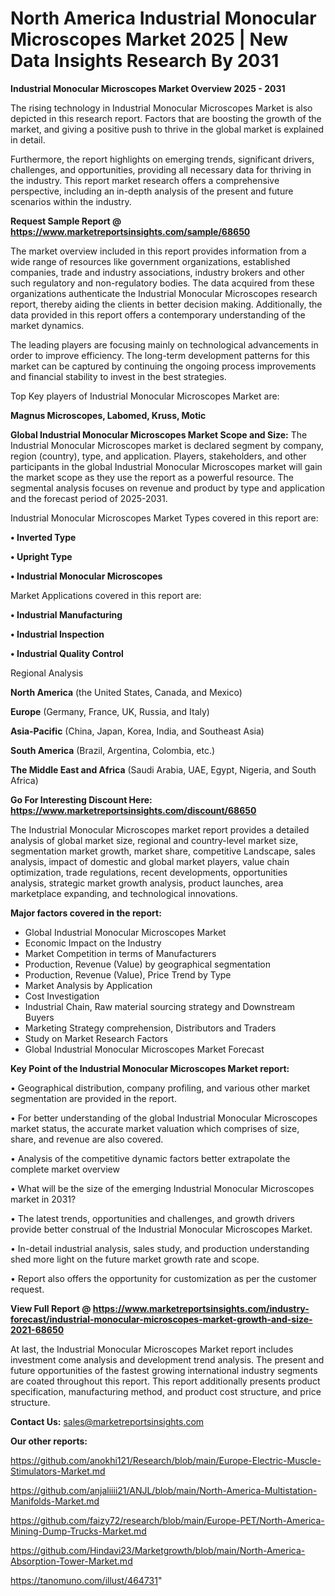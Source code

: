 # North America Industrial Monocular Microscopes Market 2025 | New Data Insights Research By 2031

<Strong> Industrial Monocular Microscopes Market Overview 2025 - 2031</strong>

The rising technology in Industrial Monocular Microscopes Market is also depicted in this research report. Factors that are boosting the growth of the market, and giving a positive push to thrive in the global market is explained in detail.

Furthermore, the report highlights on emerging trends, significant drivers, challenges, and opportunities, providing all necessary data for thriving in the industry. This report market research offers a comprehensive perspective, including an in-depth analysis of the present and future scenarios within the industry.

<strong>Request Sample Report @ <a href=https://www.marketreportsinsights.com/sample/68650>https://www.marketreportsinsights.com/sample/68650</a></strong>

The market overview included in this report provides information from a wide range of resources like government organizations, established companies, trade and industry associations, industry brokers and other such regulatory and non-regulatory bodies. The data acquired from these organizations authenticate the Industrial Monocular Microscopes research report, thereby aiding the clients in better decision making. Additionally, the data provided in this report offers a contemporary understanding of the market dynamics.

The leading players are focusing mainly on technological advancements in order to improve efficiency. The long-term development patterns for this market can be captured by continuing the ongoing process improvements and financial stability to invest in the best strategies.

Top Key players of Industrial Monocular Microscopes Market are:

<strong>Magnus Microscopes, Labomed, Kruss, Motic</strong>

<strong><b>Global Industrial Monocular Microscopes Market Scope and Size:</b></strong>
The Industrial Monocular Microscopes market is declared segment by company, region (country), type, and application. Players, stakeholders, and other participants in the global Industrial Monocular Microscopes market will gain the market scope as they use the report as a powerful resource. The segmental analysis focuses on revenue and product by type and application and the forecast period of 2025-2031.

Industrial Monocular Microscopes Market Types covered in this report are:

<strong>• Inverted Type

• Upright Type

• Industrial Monocular Microscopes</strong>

Market Applications covered in this report are:

<strong>• Industrial Manufacturing

• Industrial Inspection

• Industrial Quality Control</strong> 

Regional Analysis

<strong>North America</strong> (the United States, Canada, and Mexico)

<strong>Europe</strong> (Germany, France, UK, Russia, and Italy)

<strong>Asia-Pacific</strong> (China, Japan, Korea, India, and Southeast Asia)

<strong>South America</strong> (Brazil, Argentina, Colombia, etc.)

<strong>The Middle East and Africa</strong> (Saudi Arabia, UAE, Egypt, Nigeria, and South Africa)

<strong>Go For Interesting Discount Here: <a href=https://www.marketreportsinsights.com/discount/68650>https://www.marketreportsinsights.com/discount/68650</a></strong>

The Industrial Monocular Microscopes market report provides a detailed analysis of global market size, regional and country-level market size, segmentation market growth, market share, competitive Landscape, sales analysis, impact of domestic and global market players, value chain optimization, trade regulations, recent developments, opportunities analysis, strategic market growth analysis, product launches, area marketplace expanding, and technological innovations.

<strong><b>Major factors covered in the report:</b></strong>
<ul>
  <li>Global Industrial Monocular Microscopes Market </li>
  <li>Economic Impact on the Industry</li>
  <li>Market Competition in terms of Manufacturers</li>
  <li>Production, Revenue (Value) by geographical segmentation</li>
  <li>Production, Revenue (Value), Price Trend by Type</li>
  <li>Market Analysis by Application</li>
  <li>Cost Investigation</li>
  <li>Industrial Chain, Raw material sourcing strategy and Downstream Buyers</li>
  <li>Marketing Strategy comprehension, Distributors and Traders</li>
  <li>Study on Market Research Factors</li>
  <li>Global Industrial Monocular Microscopes Market Forecast</li>
</ul>

<strong><b>Key Point of the Industrial Monocular Microscopes Market report:</b></strong>

• Geographical distribution, company profiling, and various other market segmentation are provided in the report.

• For better understanding of the global Industrial Monocular Microscopes market status, the accurate market valuation which comprises of size, share, and revenue are also covered.

• Analysis of the competitive dynamic factors better extrapolate the complete market overview

• What will be the size of the emerging Industrial Monocular Microscopes market in 2031?

• The latest trends, opportunities and challenges, and growth drivers provide better construal of the Industrial Monocular Microscopes Market.

• In-detail industrial analysis, sales study, and production understanding shed more light on the future market growth rate and scope.

• Report also offers the opportunity for customization as per the customer request.

<strong><b>View Full Report @ <a href=https://www.marketreportsinsights.com/industry-forecast/industrial-monocular-microscopes-market-growth-and-size-2021-68650>https://www.marketreportsinsights.com/industry-forecast/industrial-monocular-microscopes-market-growth-and-size-2021-68650</a></b></strong>


At last, the Industrial Monocular Microscopes Market report includes investment come analysis and development trend analysis. The present and future opportunities of the fastest growing international industry segments are coated throughout this report. This report additionally presents product specification, manufacturing method, and product cost structure, and price structure.

<strong>Contact Us:</strong>
sales@marketreportsinsights.com

<strong>Our other reports:</strong>

<a href=https://github.com/anokhi121/Research/blob/main/Europe-Electric-Muscle-Stimulators-Market.md>https://github.com/anokhi121/Research/blob/main/Europe-Electric-Muscle-Stimulators-Market.md</a>

<a href=https://github.com/anjaliiii21/ANJL/blob/main/North-America-Multistation-Manifolds-Market.md>https://github.com/anjaliiii21/ANJL/blob/main/North-America-Multistation-Manifolds-Market.md</a>

<a href=https://github.com/faizy72/research/blob/main/Europe-PET/North-America-Mining-Dump-Trucks-Market.md>https://github.com/faizy72/research/blob/main/Europe-PET/North-America-Mining-Dump-Trucks-Market.md</a>

<a href=https://github.com/Hindavi23/Marketgrowth/blob/main/North-America-Absorption-Tower-Market.md>https://github.com/Hindavi23/Marketgrowth/blob/main/North-America-Absorption-Tower-Market.md</a>

<a href=https://tanomuno.com/illust/464731>https://tanomuno.com/illust/464731</a>"
